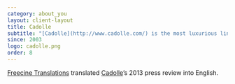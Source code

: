 ```yaml
---
category: about_you
layout: client-layout
title: Cadolle
subtitle: "[Cadolle](http://www.cadolle.com/) is the most luxurious lingerie brand in France: its founder, Mrs. Herminie Cadolle, invented the bra in 1889. 120 years later, the company is still owned by the same family: Poupie Cadolle (5<sup>th</sup> generation) runs the Haute Couture, and Patricia, her daughter, develops the Ready to Wear line. The brand is known for its luxurious collection of underwear. [Cadolle](http://www.cadolle.com/) is now distributed in more than 15 countries. Movie Stars wear [Cadolle](http://www.cadolle.com/), but most of the famous customers wish to be confidential when they come to [Cadolle](http://www.cadolle.com/) in Paris to get a special and Made to Measure Lingerie piece."
since: 2003
logo: cadolle.png
order: 8
---
```

[Freecine Translations](http://freecinetranslations.com/) translated [Cadolle](http://www.cadolle.com/)’s 2013 press review into English.